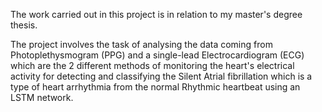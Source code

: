 The work carried out in this project is in relation to my master's degree thesis. 

The project involves the task of analysing the data coming from Photoplethysmogram (PPG) and a single-lead Electrocardiogram (ECG) which are the 2 different methods of monitoring the heart's electrical activity for detecting and classifying the Silent Atrial fibrillation which is a type of heart arrhythmia from the normal Rhythmic heartbeat using an LSTM network.
